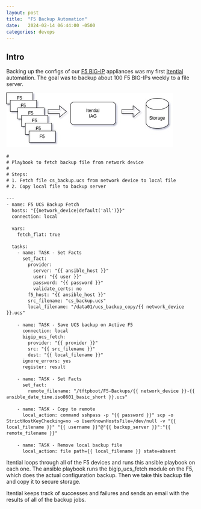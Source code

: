 ```yaml
---
layout: post
title:  "F5 Backup Automation"
date:   2024-02-14 06:44:00 -0500
categories: devops
---
```


## Intro

Backing up the configs of our [F5 BIG-IP](https://www.f5.com/) appliances was my first [Itential](https://www.itential.com/automation-platform/) automation.  The goal was to backup about 100 F5 BIG-IPs weekly to a file server.

![flow](./f5-backup.jpg)


```
#
# Playbook to fetch backup file from network device
#
# Steps:
# 1. Fetch file cs_backup.ucs from network device to local file
# 2. Copy local file to backup server

---
- name: F5 UCS Backup Fetch
  hosts: "{{network_device|default('all')}}"
  connection: local

  vars:
    fetch_flat: true

  tasks:
    - name: TASK - Set Facts
      set_fact:
        provider:
          server: "{{ ansible_host }}"
          user: "{{ user }}"
          password: "{{ password }}"
          validate_certs: no
        f5_host: "{{ ansible_host }}"
        src_filename: "cs_backup.ucs"
        local_filename: "/data01/ucs_backup_copy/{{ network_device }}.ucs"

    - name: TASK - Save UCS backup on Active F5
      connection: local
      bigip_ucs_fetch:
        provider: "{{ provider }}"
        src: "{{ src_filename }}"
        dest: "{{ local_filename }}"
      ignore_errors: yes
      register: result

    - name: TASK - Set Facts
      set_fact:
        remote_filename: "/tftpboot/F5-Backups/{{ network_device }}-{{ ansible_date_time.iso8601_basic_short }}.ucs"

    - name: TASK - Copy to remote
      local_action: command sshpass -p "{{ password }}" scp -o StrictHostKeyChecking=no -o UserKnownHostsFile=/dev/null -v "{{ local_filename }}" "{{ username }}"@"{{ backup_server }}":"{{ remote_filename }}"

    - name: TASK - Remove local backup file
      local_action: file path={{ local_filename }} state=absent
```

Itential loops through all of the F5 devices and runs this ansible playbook on each one.  The ansible playbook runs the bigip_ucs_fetch module on the F5, which does the actual configuration backup.  Then we take this backup file and copy it to secure storage.

Itential keeps track of successes and failures and sends an email with the results of all of the backup jobs.